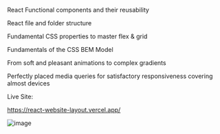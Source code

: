 React Functional components and their reusability

React file and folder structure

Fundamental CSS properties to master flex & grid

Fundamentals of the CSS BEM Model

From soft and pleasant animations to complex gradients

Perfectly placed media queries for satisfactory responsiveness covering almost devices

Live Site:

https://react-website-layout.vercel.app/

![image](https://user-images.githubusercontent.com/63373470/170821668-7593bb93-688f-48a6-9a3e-80ff034154d3.png)

